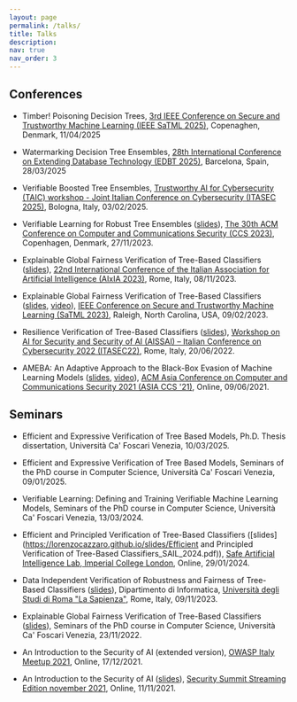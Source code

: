 ```yaml
---
layout: page
permalink: /talks/
title: Talks
description: 
nav: true
nav_order: 3
---
```


## Conferences

- Timber! Poisoning Decision Trees, [3rd IEEE Conference on Secure and Trustworthy Machine Learning (IEEE SaTML 2025)](https://satml.org/#), Copenaghen, Denmark, 11/04/2025

- Watermarking Decision Tree Ensembles, [28th International Conference on Extending Database Technology (EDBT 2025)](https://edbticdt2025.upc.edu/), Barcelona, Spain, 28/03/2025

- Verifiable Boosted Tree Ensembles, [Trustworthy AI for Cybersecurity (TAIC) workshop - Joint Italian Conference on Cybersecurity (ITASEC 2025)](https://taicworkshop.github.io/), Bologna, Italy, 03/02/2025.

- Verifiable Learning for Robust Tree Ensembles ([slides](https://lorenzocazzaro.github.io/slides/Verifiable_Learning_for_Robust_Tree_Ensembles.pdf)), [The 30th ACM Conference on Computer and Communications Security (CCS 2023)](https://www.sigsac.org/ccs/CCS2023/), Copenhagen, Denmark, 27/11/2023.

- Explainable Global Fairness Verification of Tree-Based Classifiers ([slides](https://lorenzocazzaro.github.io/slides/Explainable_Global_Fairness_Verification_AIxIA_2023.pdf)), [22nd International Conference of the Italian Association for Artificial Intelligence (AIxIA 2023)](https://www.aixia2023.cnr.it/), Rome, Italy, 08/11/2023.

- Explainable Global Fairness Verification of Tree-Based Classifiers ([slides](https://lorenzocazzaro.github.io/slides/Explainable_Global_Fairness_Verification_SaTML.pdf), [video](https://www.youtube.com/watch?v=lLqtqRFUHao&list=PLFG9vaKTeJq7MklvBGk31GeceuDB4Ofmp&index=23&t=2s&pp=iAQB)), [IEEE Conference on Secure and Trustworthy Machine Learning (SaTML 2023)](https://satml.org/2023/), Raleigh, North Carolina, USA, 09/02/2023.

- Resilience Verification of Tree-Based Classifiers ([slides](https://lorenzocazzaro.github.io/slides/Resilience_Verification_of_Tree_Based_Classifiers_AISSAI_2022.pdf)), [Workshop on AI for Security and Security of AI (AISSAI) – Italian Conference on Cybersecurity 2022 (ITASEC22)](http://web.archive.org/web/20220522045701/https://itasec.it/workshop/workshop-ai-for-security-and-security-of-ai/), Rome, Italy, 20/06/2022.

- AMEBA: An Adaptive Approach to the Black-Box Evasion of Machine Learning Models ([slides](https://lorenzocazzaro.github.io/slides/AMEBA_AsiaCCS_presentation_15min.pdf), [video](https://dl.acm.org/doi/10.1145/3433210.3453114)), [ACM Asia Conference on Computer and Communications Security 2021 (ASIA CCS '21)](https://asiaccs2021.comp.polyu.edu.hk/), Online, 09/06/2021.

## Seminars

- Efficient and Expressive Verification of Tree Based Models, Ph.D. Thesis dissertation, Università Ca' Foscari Venezia, 10/03/2025.

- Efficient and Expressive Verification of Tree Based Models, Seminars of the PhD course in Computer Science, Università Ca' Foscari Venezia, 09/01/2025.

- Verifiable Learning: Defining and Training Verifiable Machine Learning Models, Seminars of the PhD course in Computer Science, Università Ca' Foscari Venezia, 13/03/2024.

- Efficient and Principled Verification of Tree-Based Classifiers ([slides](https://lorenzocazzaro.github.io/slides/Efficient and Principled Verification of Tree-Based Classifiers_SAIL_2024.pdf)), [Safe Artificial Intelligence Lab, Imperial College London](https://sail.doc.ic.ac.uk/), Online, 29/01/2024.

- Data Independent Verification of Robustness and Fairness of Tree-Based Classifiers ([slides](https://lorenzocazzaro.github.io/slides/Data_Independent_Robustness_and_Fairness_Verification_of_Tree-Based_Classifiers_Sapienza_2023.pdf)), Dipartimento di Informatica, [Università degli Studi di Roma "La Sapienza"](https://www.uniroma1.it/en), Rome, Italy, 09/11/2023.

- Explainable Global Fairness Verification of Tree-Based Classifiers ([slides](https://lorenzocazzaro.github.io/slides/Explainable_Global_Fairness_Verification_SaTML.pdf)), Seminars of the PhD course in Computer Science, Università Ca' Foscari Venezia, 23/11/2022.

- An Introduction to the Security of AI (extended version), [OWASP Italy Meetup 2021](https://owasp.org/www-chapter-italy/events/owasp-meetup-171221), Online, 17/12/2021.

- An Introduction to the Security of AI ([slides](https://lorenzocazzaro.github.io/slides/Un_introduzione_alla_sicurezza_dell_AI.pdf)), [Security Summit Streaming Edition november 2021](https://securitysummit.it/eventi/streaming-edition-novembre-2021/info), Online, 11/11/2021.